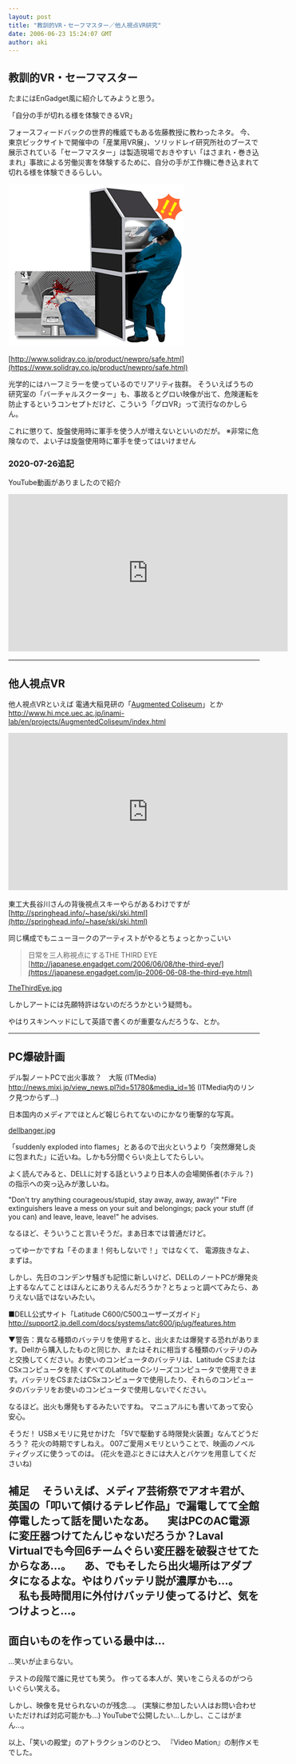```yaml
---
layout: post
title: "教訓的VR・セーフマスター／他人視点VR研究"
date: 2006-06-23 15:24:07 GMT
author: aki
---
```

## 教訓的VR・セーフマスター

たまにはEnGadget風に紹介してみようと思う。

「自分の手が切れる様を体験できるVR」

フォースフィードバックの世界的権威でもある佐藤教授に教わったネタ。
今、東京ビックサイトで開催中の「産業用VR展」、ソリッドレイ研究所社のブースで展示されている「セーフマスター」は製造現場でおきやすい「はさまれ・巻き込まれ」事故による労働災害を体験するために、自分の手が工作機に巻き込まれて切れる様を体験できるらしい。

![safemaster.gif](/assets/2006/safemaster.gif)

[http://www.solidray.co.jp/product/newpro/safe.html](https://www.solidray.co.jp/product/newpro/safe.html)


光学的にはハーフミラーを使っているのでリアリティ抜群。
そういえばうちの研究室の「バーチャルスクーター」も、事故るとグロい映像が出て、危険運転を防止するというコンセプトだけど、こういう「グロVR」って流行なのかしらん。

これに懲りて、旋盤使用時に軍手を使う人が増えないといいのだが。
※非常に危険なので、よい子は旋盤使用時に軍手を使ってはいけません

### 2020-07-26追記
YouTube動画がありましたので紹介

<iframe width="560" height="315" src="https://www.youtube.com/embed/xd5lkSw5eRU" frameborder="0" allow="accelerometer; autoplay; encrypted-media; gyroscope; picture-in-picture" allowfullscreen></iframe>

----
## 他人視点VR

他人視点VRといえば
電通大稲見研の「[Augmented Coliseum](https://www.youtube.com/watch?v=JlFjSCJRspE)」とか
http://www.hi.mce.uec.ac.jp/inami-lab/en/projects/AugmentedColiseum/index.html

<iframe width="560" height="315" src="https://www.youtube.com/embed/JlFjSCJRspE" frameborder="0" allow="accelerometer; autoplay; encrypted-media; gyroscope; picture-in-picture" allowfullscreen></iframe>

東工大長谷川さんの背後視点スキーやらがあるわけですが
[http://springhead.info/~hase/ski/ski.html](http://springhead.info/~hase/ski/ski.html)

同じ構成でもニューヨークのアーティストがやるとちょっとかっこいい
> 日常を三人称視点にするTHE THIRD EYE
[http://japanese.engadget.com/2006/06/08/the-third-eye/](https://japanese.engadget.com/jp-2006-06-08-the-third-eye.html)

[TheThirdEye.jpg](/assets/2006/TheThirdEye.jpg)

しかしアートには先願特許はないのだろうかという疑問も。

やはりスキンヘッドにして英語で書くのが重要なんだろうな、とか。

----
## PC爆破計画
デル製ノートPCで出火事故？　大阪 (ITMedia)
http://news.mixi.jp/view_news.pl?id=51780&media_id=16
(ITMedia内のリンク見つからず…)


日本国内のメディアでほとんど報じられてないのにかなり衝撃的な写真。


[dellbanger.jpg](/assets/2006/dellbanger.jpg)


「suddenly exploded into flames」とあるので出火というより「突然爆発し炎に包まれた」に近いね。しかも5分間ぐらい炎上してたらしい。

よく読んでみると、DELLに対する話というより日本人の会場関係者(ホテル？)の指示への突っ込みが激しいね。

"Don't try anything courageous/stupid, stay away, away, away!"
"Fire extinguishers leave a mess on your suit and belongings; pack your stuff (if you can) and leave, leave, leave!" he advises.

なるほど、そういうこと言いそうだ。まあ日本では普通だけど。

ってゆーかですね「そのまま！何もしないで！」ではなくて、
電源抜きなよ、まずは。

しかし、先日のコンデンサ騒ぎも記憶に新しいけど、DELLのノートPCが爆発炎上するなんてことはほんとにありえるんだろうか？とちょっと調べてみたら、ありえない話ではないみたい。

■DELL公式サイト「Latitude C600/C500ユーザーズガイド」
http://support2.jp.dell.com/docs/systems/latc600/jp/ug/features.htm

▼警告：異なる種類のバッテリを使用すると、出火または爆発する恐れがあります。Dellから購入したものと同じか、またはそれに相当する種類のバッテリのみと交換してください。お使いのコンピュータのバッテリは、Latitude CSまたはCSxコンピュータを除くすべてのLatitude Cシリーズコンピュータで使用できます。バッテリをCSまたはCSxコンピュータで使用したり、それらのコンピュータのバッテリをお使いのコンピュータで使用しないでください。



なるほど。出火も爆発もするみたいですね。
マニュアルにも書いてあって安心安心。


そうだ！
USBメモリに見せかけた
「5Vで駆動する時限発火装置」なんてどうだろう？
花火の時期ですしねえ。
007ご愛用メモリということで、映画のノベルティグッズに使うってのは。
(花火を遊ぶときには大人とバケツを用意してくださいね)


補足
　そういえば、メディア芸術祭でアオキ君が、英国の「叩いて傾けるテレビ作品」で漏電してて全館停電したって話を聞いたなあ。
　実はPCのAC電源に変圧器つけてたんじゃないだろうか？Laval Virtualでも今回6チームぐらい変圧器を破裂させてたからなあ…。
　あ、でもそしたら出火場所はアダプタになるよな。やはりバッテリ説が濃厚かも…。
　私も長時間用に外付けバッテリ使ってるけど、気をつけよっと…。
----

## 面白いものを作っている最中は...

…笑いが止まらない。

テストの段階で誰に見せても笑う。
作ってる本人が、笑いをこらえるのがつらいぐらい笑える。

しかし、映像を見せられないのが残念…。
(実験に参加したい人はお問い合わせいただければ対応可能かも…)
YouTubeで公開したい…しかし、ここはがまん…。

以上、「笑いの殿堂」のアトラクションのひとつ、
『Video Mation』の制作メモでした。

